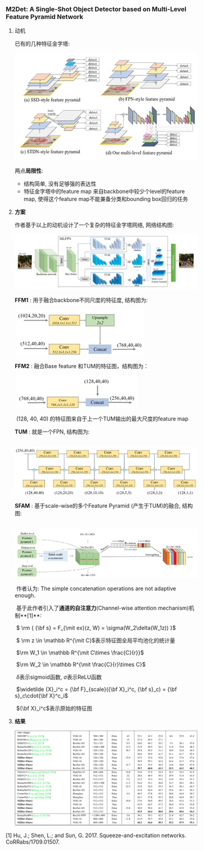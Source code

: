 ### M2Det: A Single-Shot Object Detector based on Multi-Level Feature Pyramid Network

1. 动机

   已有的几种特征金字塔:

   <img src="images/image-20200909204913198.png" alt="image-20200909204913198" style="zoom:67%;" />

   两点**局限性**:

   - 结构简单, 没有足够强的表达性
   - 特征金字塔中的feature map 来自backbone中较少个level的feature map, 使得这个feature map不能兼备分类和bounding box回归的任务

2. **方案**

   作者基于以上的动机设计了一个复杂的特征金字塔网络, 网络结构图:

   <img src="images/image-20200910091657313.png" alt="image-20200910091657313"  />

   **FFM1** : 用于融合backbone不同尺度的特征度, 结构图为:

   ​	![image-20200910102514375](images/image-20200910102514375.png)

   **FFM2** : 融合Base feature 和TUM的特征图，结构图为：

   ​	![image-20200910102743296](images/image-20200910102743296.png)

   ​	(128, 40, 40) 的特征图来自于上一个TUM输出的最大尺度的feature map

   **TUM** : 就是一个FPN, 结构图为:

   ​	![image-20200910102913723](images/image-20200910102913723.png)

   **SFAM** : 基于scale-wise的多个Feature Pyramid (产生于TUM)的融合, 结构图:

   ​	   ![image-20200910103328209](images/image-20200910103328209.png)

   ​	作者认为: The simple concatenation operations are not adaptive enough.

   ​	基于此作者引入了**通道的自注意力**(Channel-wise attention mechanism)机制**[1]**:

   ​		$ \rm { {\bf s} = F_{\mit ex}(z, W) = \sigma(W_2\delta(W_1z)) }$

   ​			$ \rm z \in \mathbb R^{\mit C}$表示特征图全局平均池化的统计量

   ​			$\rm W_1 \in \mathbb R^{\mit C\times \frac{C}{r}}$
   
   ​			$\rm W_2 \in \mathbb R^{\mit \frac{C}{r}\times C}$
   
   ​			$\delta$表示sigmoid函数,  $\sigma$表示ReLU函数
   
   ​		$\widetilde {X}_i^c = {\bf F}_{scale}({\bf X}_i^c, {\bf s}_c) = {\bf s}_c\cdot{\bf X}^c_i$
   
   ​			${\bf X}_i^c$表示原始的特征图
   
3. **结果**

   ![image-20200910134352194](images/image-20200910134352194.png)

[1]  Hu, J.; Shen, L.; and Sun, G. 2017. Squeeze-and-excitation networks. CoRRabs/1709.01507.





















